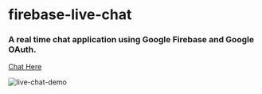 # firebase-live-chat

### A real time chat application using Google Firebase and Google OAuth.

[Chat Here](https://jhadev.github.io/firebase-live-chat/)

![live-chat-demo](https://user-images.githubusercontent.com/42519030/54730694-a8a77080-4b60-11e9-8925-ffbb23ae0e1c.jpg)
